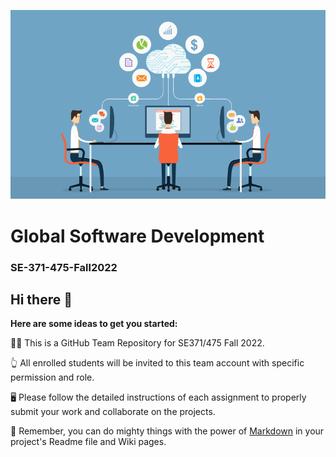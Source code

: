
![This is an image](./profile/banner.png)


# Global Software Development
### SE-371-475-Fall2022

## Hi there 👋

**Here are some ideas to get you started:**

🙋‍♀️ This is a GitHub Team Repository for SE371/475 Fall 2022.

👆 All enrolled students will be invited to this team account with specific permission and role. 

🖥️ Please follow the detailed instructions of each assignment  to properly submit your work and collaborate on the projects.

🧙 Remember, you can do mighty things with the power of [Markdown](https://docs.github.com/github/writing-on-github/getting-started-with-writing-and-formatting-on-github/basic-writing-and-formatting-syntax) in your project's Readme file and Wiki pages.

